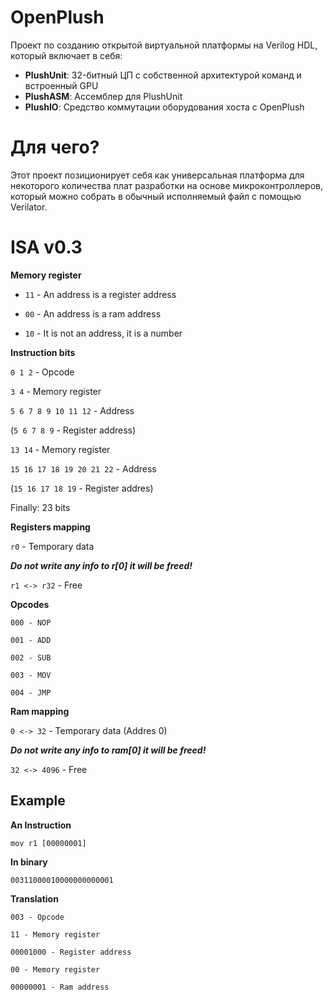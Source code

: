 # OpenPlush
Проект по созданию открытой виртуальной платформы на Verilog HDL, который включает в себя:
- **PlushUnit**: 32-битный ЦП с собственной архитектурой команд и встроенный GPU
- **PlushASM**: Ассемблер для PlushUnit
- **PlushIO**: Средство коммутации оборудования хоста с OpenPlush
# Для чего?
Этот проект позиционирует себя как универсальная платформа для некоторого количества плат разработки на основе микроконтроллеров, который можно собрать в обычный исполняемый файл с помощью Verilator.
# ISA v0.3

**Memory register**

- `11` - An address is a register address

- `00` - An address is a ram address

- `10` - It is not an address, it is a number


**Instruction bits**

`0 1 2` - Opcode

`3 4` - Memory register

`5 6 7 8 9 10 11 12` - Address

(`5 6 7 8 9` - Register address)

`13 14` - Memory register

`15 16 17 18 19 20 21 22` - Address

(`15 16 17 18 19` - Register addres)

Finally: 23 bits


**Registers mapping**

`r0` - Temporary data

***Do not write any info to r[0] it will be freed!***

`r1 <-> r32` - Free


**Opcodes**
```
000 - NOP

001 - ADD

002 - SUB

003 - MOV

004 - JMP
```

**Ram mapping**

`0 <-> 32` - Temporary data (Addres 0)

***Do not write any info to ram[0] it will be freed!***

`32 <-> 4096` - Free

## Example

**An Instruction**

`mov r1 [00000001]`
  
**In binary**

`00311000010000000000001`

**Translation**
```
003 - Opcode

11 - Memory register

00001000 - Register address

00 - Memory register

00000001 - Ram address
```
